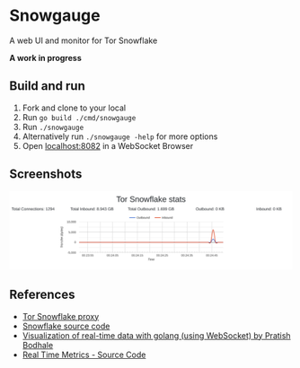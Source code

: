 # Snowgauge

A web UI and monitor for Tor Snowflake

**A work in progress**

## Build and run

1. Fork and clone to your local
2. Run `go build ./cmd/snowgauge`
3. Run `./snowgauge`
4. Alternatively run `./snowgauge -help` for more options
5. Open [localhost:8082](localhost:8082) in a WebSocket Browser

## Screenshots
![Snowgauge Web UI](./assets/initialss.png)
## References

- [Tor Snowflake proxy](https://community.torproject.org/relay/setup/snowflake/)
- [Snowflake source code](https://gitlab.torproject.org/tpo/anti-censorship/pluggable-transports/snowflake)
- [Visualization of real-time data with golang (using WebSocket) by Pratish Bodhale](https://medium.com/@pratishbodhale2/visualization-of-real-time-data-with-golang-with-websocket-bf7a781dffea)
- [Real Time Metrics - Source Code](https://github.com/pratishbodhale/real-time-metrics)
